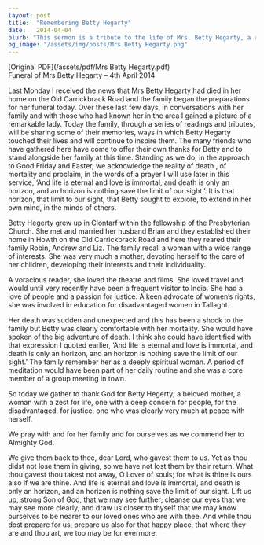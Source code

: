 ```yaml
---
layout: post
title:  "Remembering Betty Hegarty"
date:   2014-04-04
blurb: "This sermon is a tribute to the life of Mrs. Betty Hegarty, a remarkable woman with a wide range of interests and a passion for justice. She was a beloved mother, a voracious reader, a traveler, and an advocate for women's rights. Her death was sudden and unexpected, but she was comfortable with her mortality, viewing death as a 'big adventure'."
og_image: "/assets/img/posts/Mrs Betty Hegarty.png"
---
```

[Original PDF](/assets/pdf/Mrs Betty Hegarty.pdf)    
Funeral of Mrs Betty Hegarty – 4th April 2014

Last Monday I received the news that Mrs Betty Hegarty had died in her home on the Old Carrickbrack Road and the family began the preparations for her funeral today. Over these last few days, in conversations with her family and with those who had known her in the area I gained a picture of a remarkable lady. Today the family, through a series of readings and tributes, will be sharing some of their memories, ways in which Betty Hegarty touched their lives and will continue to inspire them. The many friends who have gathered here have come to offer their own thanks for Betty and to stand alongside her family at this time. Standing as we do, in the approach to Good Friday and Easter, we acknowledge the reality of death , of mortality and proclaim, in the words of a prayer I will use later in this service, ‘And life is eternal and love is immortal, and death is only an horizon, and an horizon is nothing save the limit of our sight.’. It is that horizon, that limit to our sight, that Betty sought to explore, to extend in her own mind, in the minds of others.

Betty Hegerty grew up in Clontarf within the fellowship of the Presbyterian Church. She met and married her husband Brian and they established their home in Howth on the Old Carrickbrack Road and here they reared their family Robin, Andrew and Liz. The family recall a woman with a wide range of interests. She was very much a mother, devoting herself to the care of her children, developing their interests and their individuality.

A voracious reader, she loved the theatre and films. She loved travel and would until very recently have been a frequent visitor to India. She had a love of people and a passion for justice. A keen advocate of women’s rights, she was involved in education for disadvantaged women in Tallaght.

Her death was sudden and unexpected and this has been a shock to the family but Betty was clearly comfortable with her mortality. She would have spoken of the big adventure of death. I think she could have identified with that expression I quoted earlier, ‘And life is eternal and love is immortal, and death is only an horizon, and an horizon is nothing save the limit of our sight.’ The family remember her as a deeply spiritual woman. A period of meditation would have been part of her daily routine and she was a core member of a group meeting in town.

So today we gather to thank God for Betty Hegerty; a beloved mother, a woman with a zest for life, one with a deep concern for people, for the disadvantaged, for justice, one who was clearly very much at peace with herself.

We pray with and for her family and for ourselves as we commend her to Almighty God.

We give them back to thee, dear Lord, who gavest them to us. Yet as thou didst not lose them in giving, so we have not lost them by their return. What thou gavest thou takest not away, O Lover of souls; for what is thine is ours also if we are thine. And life is eternal and love is immortal, and death is only an horizon, and an horizon is nothing save the limit of our sight. Lift us up, strong Son of God, that we may see further; cleanse our eyes that we may see more clearly; and draw us closer to thyself that we may know ourselves to be nearer to our loved ones who are with thee. And while thou dost prepare for us, prepare us also for that happy place, that where they are and thou art, we too may be for evermore.
